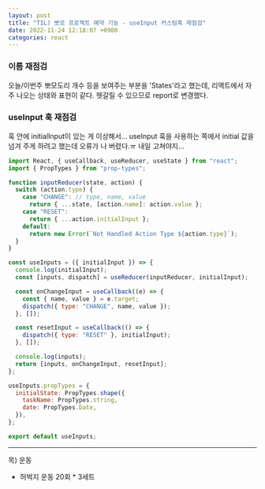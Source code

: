 ```yaml
---
layout: post
title: "TIL) 뽀모 프로젝트 예약 기능 - useInput 커스텀훅 재점검"
date: 2022-11-24 12:18:07 +0900
categories: react
---
```


### 이름 재점검

오늘/이번주 뽀모도리 개수 등을 보여주는 부분을 'States'라고 했는데, 리액트에서 자주 나오는 상태와 표현이 같다. 헷갈릴 수 있으므로 report로 변경했다.

### useInput 훅 재점검

훅 안에 initialInput이 있는 게 이상해서... useInput 훅을 사용하는 쪽에서 initial 값을 넘겨 주게 하려고 했는데 오류가 나 버렸다.ㅠ 내일 고쳐야지...

```jsx
import React, { useCallback, useReducer, useState } from "react";
import { PropTypes } from "prop-types";

function inputReducer(state, action) {
  switch (action.type) {
    case "CHANGE": // type, name, value
      return { ...state, [action.name]: action.value };
    case "RESET":
      return { ...action.initialInput };
    default:
      return new Error(`Not Handled Action Type ${action.type}`);
  }
}

const useInputs = ({ initialInput }) => {
  console.log(initialInput);
  const [inputs, dispatch] = useReducer(inputReducer, initialInput);

  const onChangeInput = useCallback((e) => {
    const { name, value } = e.target;
    dispatch({ type: "CHANGE", name, value });
  }, []);

  const resetInput = useCallback(() => {
    dispatch({ type: "RESET" }, initialInput);
  }, []);

  console.log(inputs);
  return [inputs, onChangeInput, resetInput];
};

useInputs.propTypes = {
  initialState: PropTypes.shape({
    taskName: PropTypes.string,
    date: PropTypes.Date,
  }),
};

export default useInputs;
```

<hr />
목) 운동<br>

- 허벅지 운동 20회 \* 3세트
